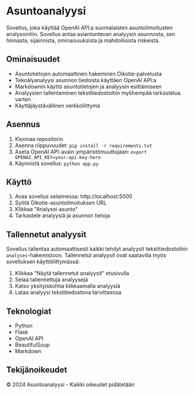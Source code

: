 # Asuntoanalyysi

Sovellus, joka käyttää OpenAI API:a suomalaisten asuntoilmoitusten analysointiin. Sovellus antaa asiantuntevan analyysin asunnosta, sen hinnasta, sijainnista, ominaisuuksista ja mahdollisista riskeistä.

## Ominaisuudet

- Asuntotietojen automaattinen hakeminen Oikotie-palvelusta
- Tekoälyanalyysi asunnon tiedoista käyttäen OpenAI API:a
- Markdownin käyttö asuntotietojen ja analyysin esittämiseen
- Analyysien tallentaminen tekstitiedostoihin myöhempää tarkastelua varten
- Käyttäjäystävällinen verkkoliittymä

## Asennus

1. Kloonaa repositorio
2. Asenna riippuvuudet: `pip install -r requirements.txt`
3. Aseta OpenAI API-avain ympäristömuuttujaan: `export OPENAI_API_KEY=your-api-key-here`
4. Käynnistä sovellus: `python app.py`

## Käyttö

1. Avaa sovellus selaimessa: http://localhost:5000
2. Syötä Oikotie-asuntoilmoituksen URL
3. Klikkaa "Analysoi asunto"
4. Tarkastele analyysiä ja asunnon tietoja

## Tallennetut analyysit

Sovellus tallentaa automaattisesti kaikki tehdyt analyysit tekstitiedostoihin `analyses`-hakemistoon. Tallennetut analyysit ovat saatavilla myös sovelluksen käyttöliittymässä:

1. Klikkaa "Näytä tallennetut analyysit" etusivulla
2. Selaa tallennettuja analyysejä
3. Katso yksityiskohtia klikkaamalla analyysiä
4. Lataa analyysi tekstitiedostona tarvittaessa

## Teknologiat

- Python
- Flask
- OpenAI API
- BeautifulSoup
- Markdown

## Tekijänoikeudet

© 2024 Asuntoanalyysi - Kaikki oikeudet pidätetään 